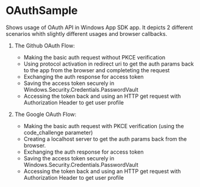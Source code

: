 # OAuthSample

Shows usage of OAuth API in Windows App SDK app. It depicts 2 different scenarios whith slightly different usages and browser callbacks.

1. The Github OAuth Flow:
    - Making the basic auth request without PKCE verification
    - Using protocol activation in redirect uri to get the auth params back to the app from the browser and completeting the request
    - Exchanging the auth response for access token
    - Saving the access token securely in Windows.Security.Credentials.PasswordVault
    - Accessing the token back and using an HTTP get request with Authorization Header to get user profile
    
2. The Google OAuth Flow:
    - Making the basic auth request with PKCE verification (using the code_challenge parameter)
    - Creating a localhost server to get the auth params back from the browser.
    - Exchanging the auth response for access token
    - Saving the access token securely in Windows.Security.Credentials.PasswordVault
    - Accessing the token back and using an HTTP get request with Authorization Header to get user profile
